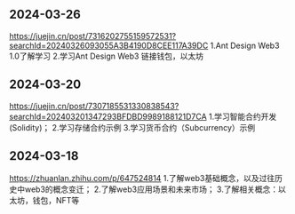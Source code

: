 ## 2024-03-26
https://juejin.cn/post/7316202755159572531?searchId=20240326093055A3B4190D8CEE117A39DC
1.Ant Design Web3 1.0了解学习
2.学习Ant Design Web3 链接钱包，以太坊

## 2024-03-20
https://juejin.cn/post/7307185531330838543?searchId=202403201347293BFDBD9989188121D7CA
1.学习智能合约开发(Solidity)；
2.学习存储合约示例
3.学习货币合约（Subcurrency）示例

## 2024-03-18
https://zhuanlan.zhihu.com/p/647524814
1.了解web3基础概念，以及过往历史中web3的概念变迁；
2.了解web3应用场景和未来市场；
3.了解相关概念：以太坊，钱包，NFT等